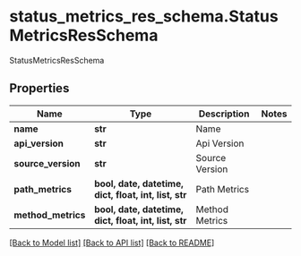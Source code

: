 # status_metrics_res_schema.StatusMetricsResSchema

StatusMetricsResSchema
## Properties
Name | Type | Description | Notes
------------ | ------------- | ------------- | -------------
**name** | **str** | Name | 
**api_version** | **str** | Api Version | 
**source_version** | **str** | Source Version | 
**path_metrics** | **bool, date, datetime, dict, float, int, list, str** | Path Metrics | 
**method_metrics** | **bool, date, datetime, dict, float, int, list, str** | Method Metrics | 

[[Back to Model list]](../README.md#documentation-for-models) [[Back to API list]](../README.md#documentation-for-api-endpoints) [[Back to README]](../README.md)



